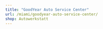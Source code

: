 ```yaml
---
title: "GoodYear Auto Service Center"
url: /miami/goodyear-auto-service-center/
shop: Autowerkstatt
---
```

